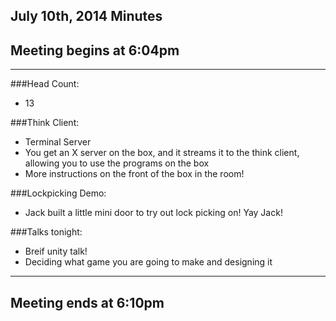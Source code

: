 ## July 10th, 2014 Minutes

## Meeting begins at 6:04pm

- - -

###Head Count:
* 13

###Think Client:
* Terminal Server
* You get an X server on the box, and it streams it to the think client, allowing you to use the programs on the box
* More instructions on the front of the box in the room!

###Lockpicking Demo:
* Jack built a little mini door to try out lock picking on! Yay Jack!

###Talks tonight:
* Breif unity talk!
* Deciding what game you are going to make and designing it

- - - 

## Meeting ends at 6:10pm
